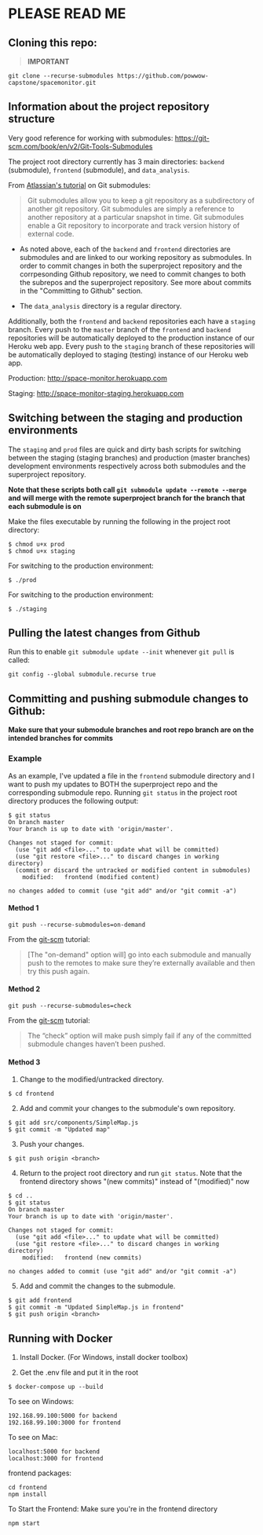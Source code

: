 # PLEASE READ ME

## Cloning this repo:
> **IMPORTANT**
```
git clone --recurse-submodules https://github.com/powwow-capstone/spacemonitor.git
```

## Information about the project repository structure
Very good reference for working with submodules: https://git-scm.com/book/en/v2/Git-Tools-Submodules

The project root directory currently has 3 main directories: `backend` (submodule), `frontend` (submodule), and `data_analysis`.

From [Atlassian's tutorial](https://www.atlassian.com/git/tutorials/git-submodule) on Git submodules:
> Git submodules allow you to keep a git repository as a subdirectory of another git repository. Git submodules are simply a reference to another repository at a particular snapshot in time. Git submodules enable a Git repository  to incorporate and track version history of external code.

* As noted above, each of the `backend` and `frontend` directories are submodules and are linked to our working repository as submodules. In order to commit changes in both the superproject repository and the corrpesonding Github repository, we need to commit changes to both the subrepos and the superproject repository. See more about commits in the "Committing to Github" section.

* The `data_analysis` directory is a regular directory.

Additionally, both the `frontend` and `backend` repositories each have a `staging` branch. Every push to the `master` branch of the `frontend` and `backend` repositories will be automatically deployed to the production instance of our Heroku web app. Every push to the `staging` branch of these repositories will be automatically deployed to staging (testing) instance of our Heroku web app.

Production: http://space-monitor.herokuapp.com

Staging: http://space-monitor-staging.herokuapp.com

## Switching between the staging and production environments 

The `staging` and `prod` files are quick and dirty bash scripts for switching between the staging (staging branches) and production (master branches) development environments respectively across both submodules and the superproject repository.

**Note that these scripts both call `git submodule update --remote --merge` and will merge with the remote superproject branch for the branch that each submodule is on**

Make the files executable by running the following in the project root directory:
```
$ chmod u+x prod
$ chmod u+x staging
```

For switching to the production environment:
```
$ ./prod
```

For switching to the production environment:
```
$ ./staging
```

## Pulling the latest changes from Github
Run this to enable `git submodule update --init` whenever `git pull` is called:
```
git config --global submodule.recurse true
```

## Committing and pushing submodule changes to Github:
**Make sure that your submodule branches and root repo branch are on the intended branches for commits**


### Example
As an example, I've updated a file in the `frontend` submodule directory and I want to push my updates to BOTH the superproject repo and the corresponding submodule repo. Running `git status` in the project root directory produces the following output:
```
$ git status
On branch master
Your branch is up to date with 'origin/master'.

Changes not staged for commit:
  (use "git add <file>..." to update what will be committed)
  (use "git restore <file>..." to discard changes in working directory)
  (commit or discard the untracked or modified content in submodules)
	modified:   frontend (modified content)

no changes added to commit (use "git add" and/or "git commit -a")
```

#### Method 1
```
git push --recurse-submodules=on-demand
```
From the [git-scm](https://git-scm.com/book/en/v2/Git-Tools-Submodules) tutorial:
> [The "on-demand" option will] go into each submodule and manually push to the remotes to make sure they’re externally available and then try this push again.


#### Method 2
```
git push --recurse-submodules=check
```
From the [git-scm](https://git-scm.com/book/en/v2/Git-Tools-Submodules) tutorial:
> The “check” option will make push simply fail if any of the committed submodule changes haven’t been pushed.

#### Method 3
1. Change to the modified/untracked directory.
```
$ cd frontend
```

2. Add and commit your changes to the submodule's own repository.
```
$ git add src/components/SimpleMap.js
$ git commit -m "Updated map"
```

3. Push your changes.
```
$ git push origin <branch>
```

4. Return to the project root directory and run `git status`. Note that the frontend directory shows "(new commits)" instead of "(modified)" now
```
$ cd ..
$ git status
On branch master
Your branch is up to date with 'origin/master'.

Changes not staged for commit:
  (use "git add <file>..." to update what will be committed)
  (use "git restore <file>..." to discard changes in working directory)
	modified:   frontend (new commits)

no changes added to commit (use "git add" and/or "git commit -a")
```

5. Add and commit the changes to the submodule.
```
$ git add frontend
$ git commit -m "Updated SimpleMap.js in frontend"
$ git push origin <branch>
```

## Running with Docker

1. Install Docker. (For Windows, install docker toolbox)

2. Get the .env file and put it in the root

```
$ docker-compose up --build
```

To see on Windows:
```
192.168.99.100:5000 for backend
192.168.99.100:3000 for frontend
```

To see on Mac:
```
localhost:5000 for backend
localhost:3000 for frontend
```

frontend packages: 
```
cd frontend
npm install 
```

To Start the Frontend:
Make sure you're in the frontend directory
```
npm start
```
